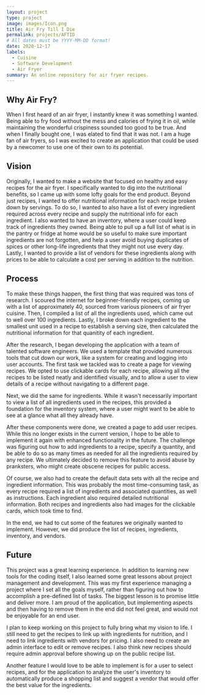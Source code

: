 ```yaml
---
layout: project
type: project
image: images/Icon.png
title: Air Fry Till I Die
permalink: projects/AFTID
# All dates must be YYYY-MM-DD format!
date: 2020-12-17
labels:
  - Cuisine
  - Software Development
  - Air Fryer
summary: An online repository for air fryer recipes.
---
```


## Why Air Fry?

When I first heard of an air fryer, I instantly knew it was something I wanted. Being able to fry food without the mess and calories of frying it in oil, while maintaining the wonderful crispiness sounded too good to be true. And when I finally bought one, I was elated to find that it was not. I am a huge fan of air fryers, so I was excited to create an application that could be used by a newcomer to use one of their own to its potential.

## Vision

Originally, I wanted to make a website that focused on healthy and easy recipes for the air fryer. I specifically wanted to dig into the nutritional benefits, so I came up with some lofty goals for the end product. Beyond just recipes, I wanted to offer nutritional information for each recipe broken down by servings. To do so, I wanted to also have a list of every ingredient required across every recipe and supply the nutritional info for each ingredient. I also wanted to have an inventory, where a user could keep track of ingredients they owned. Being able to pull up a full list of what is in the pantry or fridge at home would be so useful to make sure important ingredients are not forgotten, and help a user avoid buying duplicates of spices or other long-life ingredients that they might not use every day. Lastly, I wanted to provide a list of vendors for these ingredients along with prices to be able to calculate a cost per serving in addition to the nutrition.

## Process

To make these things happen, the first thing that was required was tons of research. I scoured the internet for beginner-friendly recipes, coming up with a list of approximately 40, sourced from various pioneers of air fryer cuisine. Then, I compiled a list of all the ingredients used, which came out to well over 100 ingredients. Lastly, I broke down each ingredient to the smallest unit used in a recipe to establish a serving size, then calculated the nutritional information for that quanitity of each ingredient.

After the research, I began developing the application with a team of talented software engineers. We used a template that provided numerous tools that cut down our work, like a system for creating and logging into user accounts. The first task we tackled was to create a page for viewing recipes. We opted to use clickable cards for each recipe, allowing all the recipes to be listed neatly and identified visually, and to allow a user to view details of a recipe without navigating to a different page.

Next, we did the same for ingredients. While it wasn't necessarily important to view a list of all ingredients used in the recipes, this provided a foundation for the inventory system, where a user might want to be able to see at a glance what all they already have.

After these components were done, we created a page to add user recipes. While this no longer exists in the current version, I hope to be able to implement it again with enhanced functionality in the future. The challenge was figuring out how to add ingredients to a recipe, specify a quantity, and be able to do so as many times as needed for all the ingredients required by any recipe. We ultimately decided to remove this feature to avoid abuse by pranksters, who might create obscene recipes for public access.

Of course, we also had to create the default data sets with all the recipe and ingredient information. This was probably the most time-consuming task, as every recipe required a list of ingredients and associated quantities, as well as instructions. Each ingredient also required detailed nutritional information. Both recipes and ingredients also had images for the clickable cards, which took time to find.

In the end, we had to cut some of the features we originally wanted to implement. However, we did produce the list of recipes, ingredients, inventory, and vendors. 

## Future

This project was a great learning experience. In addition to learning new tools for the coding itself, I also learned some great lessons about project management and development. This was my first experience managing a project where I set all the goals myself, rather than figuring out how to accomplish a pre-defined list of tasks. The biggest lesson is to promise little and deliver more. I am proud of the application, but implementing aspects and then having to remove them in the end did not feel great, and would not be enjoyable for an end user. 

I plan to keep working on this project to fully bring what my vision to life. I still need to get the recipes to link up with ingredients for nutrition, and I need to link ingredients with vendors for pricing. I also need to create an admin interface to edit or remove recipes. I also think new recipes should require admin approval before showing up on the public recipe list. 

Another feature I would love to be able to implement is for a user to select recipes, and for the application to analyze the user's inventory to automatically produce a shopping list and suggest a vendor that would offer the best value for the ingredients.
